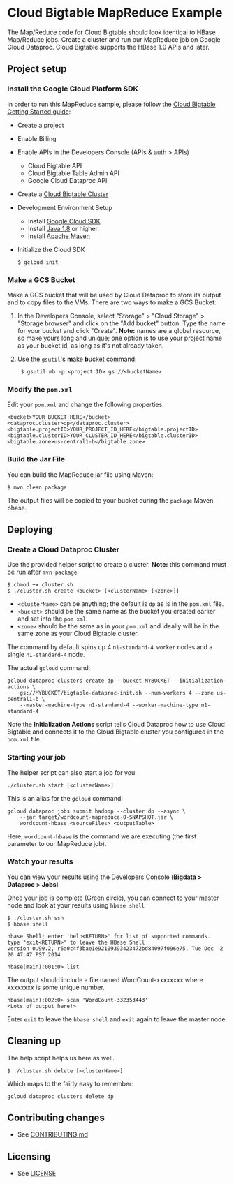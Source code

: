 # Cloud Bigtable MapReduce Example

The Map/Reduce code for Cloud Bigtable should look identical to HBase
Map/Reduce jobs. Create a cluster and run our MapReduce job on Google Cloud Dataproc.
Cloud Bigtable supports the HBase 1.0 APIs and later.

## Project setup
### Install the Google Cloud Platform SDK

In order to run this MapReduce sample, please follow the [Cloud Bigtable Getting
Started guide](https://cloud.google.com/bigtable/docs/hbase-shell-quickstart#before_you_start):

  * Create a project
  * Enable Billing
  * Enable APIs in the Developers Console (APIs & auth > APIs)
    * Cloud Bigtable API
    * Cloud Bigtable Table Admin API
    * Google Cloud Dataproc API
  * Create a [Cloud Bigtable Cluster](https://cloud.google.com/bigtable/docs/creating-cluster)
  * Development Environment Setup
    * Install [Google Cloud SDK](https://cloud.google.com/sdk/)
    * Install [Java 1.8](http://www.oracle.com/technetwork/java/javase/downloads/index.html) or higher.
    * Install [Apache Maven](https://maven.apache.org/)
  * Initialize the Cloud SDK

        $ gcloud init

### Make a GCS Bucket

Make a GCS bucket that will be used by Cloud Dataproc to store its output and to copy
files to the VMs.  There are two ways to make a GCS Bucket:

1. In the Developers Console, select "Storage" > "Cloud Storage" > "Storage
   browser" and click on the "Add bucket" button. Type the name for your
   bucket and click "Create". **Note:** names are a global resource, so make
   yours long and unique; one option is to use your project name as your bucket
   id, as long as it's not already taken.

1. Use the `gsutil`'s **m**ake **b**ucket command:

        $ gsutil mb -p <project ID> gs://<bucketName>

### Modify the **`pom.xml`**

Edit your `pom.xml` and change the following properties:

    <bucket>YOUR_BUCKET_HERE</bucket>
    <dataproc.cluster>dp</dataproc.cluster>
    <bigtable.projectID>YOUR_PROJECT_ID_HERE</bigtable.projectID>
    <bigtable.clusterID>YOUR_CLUSTER_ID_HERE</bigtable.clusterID>
    <bigtable.zone>us-central1-b</bigtable.zone>

### Build the Jar File

You can build the MapReduce jar file using Maven:

    $ mvn clean package

The output files will be copied to your bucket during the `package` Maven phase.

## Deploying

### Create a Cloud Dataproc Cluster

Use the provided helper script to create a cluster. **Note:** this command must
be run after `mvn package`.

    $ chmod +x cluster.sh
    $ ./cluster.sh create <bucket> [<clusterName> [<zone>]]

* `<clusterName>` can be anything; the default is `dp` as is in the `pom.xml` file.
* `<bucket>` should be the same name as the bucket you created earlier and set into the `pom.xml`.
* `<zone>` should be the same as in your `pom.xml` and ideally will be in the same zone as your Cloud Bigtable cluster.

The command by default spins up 4 `n1-standard-4 worker` nodes and a single `n1-standard-4` node.

The actual `gcloud` command:

    gcloud dataproc clusters create dp --bucket MYBUCKET --initialization-actions \
        gs://MYBUCKET/bigtable-dataproc-init.sh --num-workers 4 --zone us-central1-b \
        --master-machine-type n1-standard-4 --worker-machine-type n1-standard-4

Note the **Initialization Actions** script tells Cloud Dataproc how to use Cloud Bigtable and connects it to the Cloud Bigtable cluster you configured in the `pom.xml` file.

### Starting your job

The helper script can also start a job for you.

    ./cluster.sh start [<clusterName>]

This is an alias for the `gcloud` command:

    gcloud dataproc jobs submit hadoop --cluster dp --async \
        --jar target/wordcount-mapreduce-0-SNAPSHOT.jar \
        wordcount-hbase <sourceFiles> <outputTable>

Here, `wordcount-hbase` is the command we are executing (the first parameter to our MapReduce job).

### Watch your results

You can view your results using the Developers Console (**Bigdata > Dataproc > Jobs**)

 Once your job is complete (Green circle), you can connect to your master node and look at your results using `hbase shell`

    $ ./cluster.sh ssh
    $ hbase shell

    hbase Shell; enter 'help<RETURN>' for list of supported commands.
    type "exit<RETURN>" to leave the HBase Shell
    version 0.99.2, r6a0c4f3bae1e92109393423472bd84097f096e75, Tue Dec  2 20:47:47 PST 2014

    hbase(main):001:0> list

The output should include a file named WordCount-xxxxxxxx where xxxxxxxx is some unique number.

    hbase(main):002:0> scan 'WordCount-332353443'
    <Lots of output here!>

Enter `exit` to leave the `hbase shell` and `exit` again to leave the master node.

## Cleaning up

The help script helps us here as well.

    $ ./cluster.sh delete [<clusterName>]

Which maps to the fairly easy to remember:

    gcloud dataproc clusters delete dp

## Contributing changes

* See [CONTRIBUTING.md](../../CONTRIBUTING.md)

## Licensing

* See [LICENSE](../../LICENSE)
